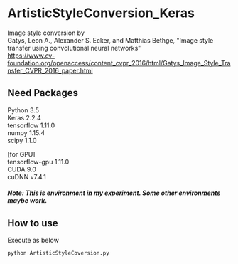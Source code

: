 # ArtisticStyleConversion_Keras

Image style conversion by\
Gatys, Leon A., Alexander S. Ecker, and Matthias Bethge, "Image style transfer using convolutional neural networks"\
https://www.cv-foundation.org/openaccess/content_cvpr_2016/html/Gatys_Image_Style_Transfer_CVPR_2016_paper.html

## Need Packages
Python 3.5\
Keras 2.2.4\
tensorflow 1.11.0\
numpy 1.15.4\
scipy 1.1.0

[for GPU]\
tensorflow-gpu 1.11.0\
CUDA 9.0\
cuDNN v7.4.1
##### Note: This is environment in my experiment. Some other environments maybe work.

## How to use
Execute as below
```buildoutcfg
python ArtisticStyleCoversion.py
```